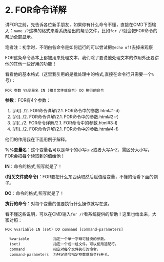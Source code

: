 # 2. FOR命令详解

讲FOR之前，先告诉各位新手朋友，如果你有什么命令不懂，直接在CMD下面输入：`name /?`这样的格式来看系统给出的帮助文件，比如`for /?`就会把FOR命令的帮助全部显示。

笔者注：初学时，不明白各命令是如何运行的可以尝试把`@echo off`去掉来观察

FOR这条命令基本上都被用来处理文本，我们除了要说他处理文本的作用外还要讲他的其他一些好用的功能！

看看他的基本格式（这里我引用的是批处理中的格式,直接在命令行只需要一个`%`号）：

```
FOR 参数 %%变量名 IN (相关文件或命令) DO 执行的命令
```

**参数**：FOR有4个参数：

1. [/d](../2. FOR命令详解/2.1. FOR命令中的参数.html#1-d)
2. [/r](../2. FOR命令详解/2.1. FOR命令中的参数.html#2-r)
3. [/l](../2. FOR命令详解/2.1. FOR命令中的参数.html#3-l)
4. [/f](../2. FOR命令详解/2.1. FOR命令中的参数.html#4-f)

他们的作用我在下面用例子解释。

**%%变量名**：这个变量名可以是单个的小写a-z或者大写A-Z，需区分大小写，FOR会把每个读取到的值给他！

**IN**：命令的格式,照写就是了！

**(相关文件或命令)**：FOR要把什么东西读取然后赋值给变量，不懂的话看下面的例子。

**DO**：命令的格式,照写就是了！

**执行的命令**：对每个变量的值要执行什么操作就写在这。

看不懂这些说明，可以在CMD输入`for /?`看系统提供的帮助！这里也给出来，大家对照：

```
FOR %variable IN (set) DO command [command-parameters]

  %variable           指定一个单一字母可替换的参数。
  (set)               指定一个或一组文件。可以使用通配符。
  command             指定对每个文件执行的命令。
  command-parameters  为特定命令指定参数或命令行开关。
```
